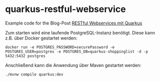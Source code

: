# quarkus-restful-webservice
Example code for the Blog-Post [RESTful Webservices mit Quarkus](https://blog.codecentric.de/?p=67699&preview=true)

Zum starten wird eine laufende PostgreSQL-Instanz benötigt. Diese kann z.B. über Docker gestartet werden: 
```
docker run -e POSTGRES_PASSWORD=securePassword -e POSTGRES_USER=postgres -e POSTGRES_DB=quarkus-shoppinglist -d -p 5432:5432 postgres
```

Anschließend kann die Anwendung über Maven gestartet werden: 

```
./mvnw compile quarkus:dev
```